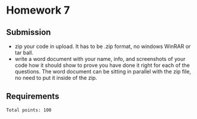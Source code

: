 # Homework 7

## Submission

* zip your code in upload. It has to be .zip format, no windows WinRAR or tar ball.
* write a word document with your name, info, and screenshots of your code how it should show to prove you have done it right for each of the questions. The word document can be sitting in parallel with the zip file, no need to put it inside of the zip.

## Requirements

`Total points: 100`


